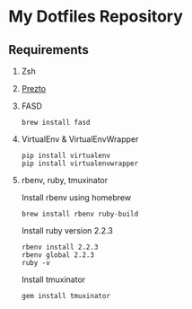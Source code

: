 # My Dotfiles Repository

## Requirements

1. Zsh

2. [Prezto](https://github.com/sorin-ionescu/prezto)

3. FASD

    ```
    brew install fasd
    ```

4. VirtualEnv & VirtualEnvWrapper

    ```
    pip install virtualenv
    pip install virtualenvwrapper
    ```

5. rbenv, ruby, tmuxinator

    Install rbenv using homebrew

    ```
    brew install rbenv ruby-build
    ```

    Install ruby version 2.2.3

    ```
    rbenv install 2.2.3
    rbenv global 2.2.3
    ruby -v
    ```

    Install tmuxinator

    ```
    gem install tmuxinator
    ```
